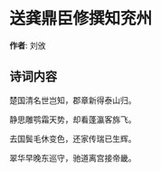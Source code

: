 # 送龚鼎臣修撰知兖州

**作者**: 刘攽

## 诗词内容

楚国清名世岂知，郡章新得泰山归。

静思雕鹗霜天势，却看蓬瀛客旆飞。

去国鬓毛休变色，还家传瑞已生辉。

翠华早晚东巡守，驰道离宫接帝畿。

